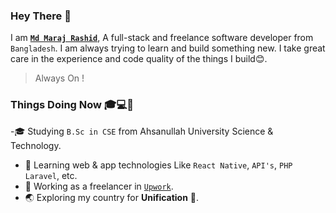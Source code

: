 ### Hey There 👋
I am [**`Md Maraj Rashid`**](https://maraj09.github.io/rashid.github.io/), A full-stack and freelance software developer from `Bangladesh`. I am always trying to learn and build something new. I take great care in the experience and code quality of the things I build:blush:.

>Always On !

### Things Doing Now :mortar_board::computer::horse_racing:
-:mortar_board: Studying `B.Sc in CSE` from Ahsanullah University Science & Technology.
  - :star2: Learning web & app technologies Like `React Native`, `API's`, `PHP Laravel`, etc.
  - :office: Working as a freelancer in [`Upwork`](https://www.upwork.com/o/profiles/users/~01e181175567d6c48a/).
  - :earth_asia: Exploring my country for __Unification__ :flags:.

